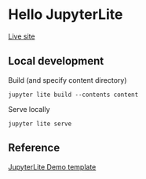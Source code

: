 # Hello JupyterLite 

[Live site](https://dkessner.github.io/hello_jupyterlite/)


## Local development

Build (and specify content directory)
```
jupyter lite build --contents content
```

Serve locally
```
jupyter lite serve
```

## Reference

[JupyterLite Demo template](https://github.com/jupyterlite/demo)


